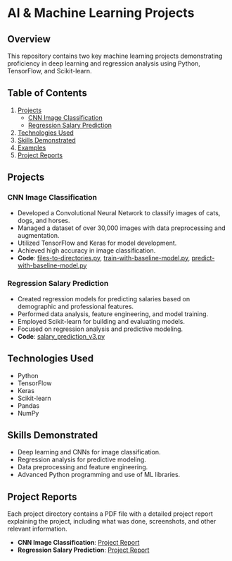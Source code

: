# AI & Machine Learning Projects

## Overview
This repository contains two key machine learning projects demonstrating proficiency in deep learning and regression analysis using Python, TensorFlow, and Scikit-learn.

## Table of Contents
1. [Projects](#projects)
   - [CNN Image Classification](#cnn-image-classification)
   - [Regression Salary Prediction](#regression-salary-prediction)
2. [Technologies Used](#technologies-used)
3. [Skills Demonstrated](#skills-demonstrated)
4. [Examples](#examples)
5. [Project Reports](#project-reports)

## Projects

### CNN Image Classification
- Developed a Convolutional Neural Network to classify images of cats, dogs, and horses.
- Managed a dataset of over 30,000 images with data preprocessing and augmentation.
- Utilized TensorFlow and Keras for model development.
- Achieved high accuracy in image classification.
- **Code**: [files-to-directories.py](CNN/files-to-directories.py), [train-with-baseline-model.py](CNN/train-with-baseline-model.py), [predict-with-baseline-model.py](CNN/predict-with-baseline-model.py)

### Regression Salary Prediction
- Created regression models for predicting salaries based on demographic and professional features.
- Performed data analysis, feature engineering, and model training.
- Employed Scikit-learn for building and evaluating models.
- Focused on regression analysis and predictive modeling.
- **Code**: [salary_prediction_v3.py](Regression/salary_prediction_v3.py)

## Technologies Used
- Python
- TensorFlow
- Keras
- Scikit-learn
- Pandas
- NumPy

## Skills Demonstrated
- Deep learning and CNNs for image classification.
- Regression analysis for predictive modeling.
- Data preprocessing and feature engineering.
- Advanced Python programming and use of ML libraries.

## Project Reports
Each project directory contains a PDF file with a detailed project report explaining the project, including what was done, screenshots, and other relevant information.

- **CNN Image Classification**: [Project Report](CNN/project-report.pdf)
- **Regression Salary Prediction**: [Project Report](Regression/project-report.pdf)